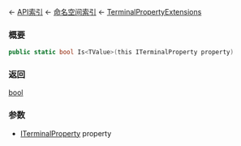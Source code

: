 ← [API索引](Api-Index) ← [命名空间索引](Namespace-Index) ← [TerminalPropertyExtensions](Sandbox.ModAPI.Interfaces.TerminalPropertyExtensions)

### 概要

```csharp
public static bool Is<TValue>(this ITerminalProperty property)
```

### 返回

[bool](https://docs.microsoft.com/en-us/dotnet/api/System.Boolean?view=netframework-4.6)

### 参数

* [ITerminalProperty](Sandbox.ModAPI.Interfaces.ITerminalProperty) property
